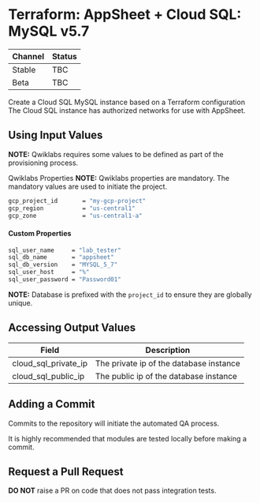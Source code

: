 # Terraform: AppSheet + Cloud SQL: MySQL v5.7 

| Channel | Status |
|---------|--------|
| Stable  | TBC    | 
| Beta    | TBC    | 

Create a Cloud SQL MySQL instance based on a Terraform configuration
The Cloud SQL instance has authorized networks for use with AppSheet.

## Using Input Values 

__NOTE:__ Qwiklabs requires some values to be defined as part of the provisioning process. 

Qwiklabs Properties
__NOTE:__ Qwiklabs properties are mandatory. 
The mandatory values are used to initiate the project.
```bash
gcp_project_id       = "my-gcp-project"
gcp_region           = "us-central1"
gcp_zone             = "us-central1-a"
```

#### Custom Properties

```bash
sql_user_name     = "lab_tester"
sql_db_name       = "appsheet" 
sql_db_version    = "MYSQL_5_7"
sql_user_host     = "%"
sql_user_password = "Password01" 
```

__NOTE:__ Database is prefixed with the `project_id` to ensure they are globally unique.

## Accessing Output Values 

| Field | Description |
|-------|-------------|
| cloud_sql_private_ip | The private ip of the database instance |
| cloud_sql_public_ip  | The public ip of the database instance |

## Adding a Commit 

Commits to the repository will initiate the automated QA process.

It is highly recommended that modules are tested locally before making a commit.

## Request a Pull Request

__DO NOT__ raise a PR on code that does not pass integration tests.
